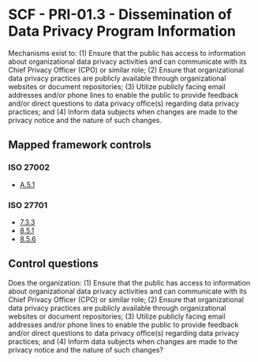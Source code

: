 # SCF - PRI-01.3 - Dissemination of Data Privacy Program Information
Mechanisms exist to: 
(1) Ensure that the public has access to information about organizational data privacy activities and can communicate with its Chief Privacy Officer (CPO) or similar role;
(2) Ensure that organizational data privacy practices are publicly available through organizational websites or document repositories; 
(3) Utilize publicly facing email addresses and/or phone lines to enable the public to provide feedback and/or direct questions to data privacy office(s) regarding data privacy practices; and
(4) Inform data subjects when changes are made to the privacy notice and the nature of such changes.
## Mapped framework controls
### ISO 27002
- [A.5.1](../iso27002/a-5.md#a51)
  
### ISO 27701
- [7.3.3](../iso27701/733.md)
- [8.5.1](../iso27701/851.md)
- [8.5.6](../iso27701/856.md)
  
## Control questions
Does the organization: 
 (1) Ensure that the public has access to information about organizational data privacy activities and can communicate with its Chief Privacy Officer (CPO) or similar role;
 (2) Ensure that organizational data privacy practices are publicly available through organizational websites or document repositories; 
 (3) Utilize publicly facing email addresses and/or phone lines to enable the public to provide feedback and/or direct questions to data privacy office(s) regarding data privacy practices; and
 (4) Inform data subjects when changes are made to the privacy notice and the nature of such changes?
  
